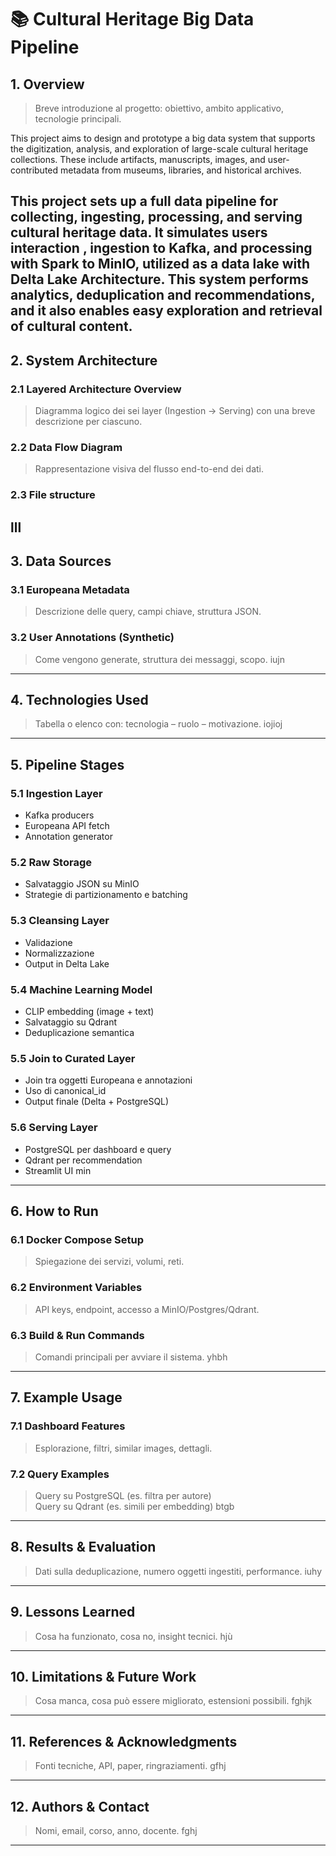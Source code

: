 # 📚 Cultural Heritage Big Data Pipeline

## 1. Overview
> Breve introduzione al progetto: obiettivo, ambito applicativo, tecnologie principali.

This project aims to design and prototype a big data system that supports the digitization, analysis, and exploration of large-scale cultural heritage collections. These include artifacts, manuscripts, images, and user-contributed metadata from museums, libraries, and historical archives.

This project sets up a full data pipeline for collecting, ingesting, processing, and serving cultural heritage data. It simulates users interaction , ingestion to Kafka, and processing with Spark to MinIO, utilized as a data lake with Delta Lake Architecture. 
This system performs analytics, deduplication and recommendations, and it also enables easy exploration and retrieval of cultural content.
---

## 2. System Architecture

### 2.1 Layered Architecture Overview
> Diagramma logico dei sei layer (Ingestion → Serving) con una breve descrizione per ciascuno.

### 2.2 Data Flow Diagram
> Rappresentazione visiva del flusso end-to-end dei dati.

### 2.3 File structure

lll
---

## 3. Data Sources

### 3.1 Europeana Metadata
> Descrizione delle query, campi chiave, struttura JSON.

### 3.2 User Annotations (Synthetic)
> Come vengono generate, struttura dei messaggi, scopo.
iujn
---

## 4. Technologies Used
> Tabella o elenco con: tecnologia – ruolo – motivazione.
iojioj
---

## 5. Pipeline Stages

### 5.1 Ingestion Layer
- Kafka producers
- Europeana API fetch
- Annotation generator

### 5.2 Raw Storage
- Salvataggio JSON su MinIO
- Strategie di partizionamento e batching

### 5.3 Cleansing Layer
- Validazione
- Normalizzazione
- Output in Delta Lake

### 5.4 Machine Learning Model
- CLIP embedding (image + text)
- Salvataggio su Qdrant
- Deduplicazione semantica

### 5.5 Join to Curated Layer
- Join tra oggetti Europeana e annotazioni
- Uso di canonical_id
- Output finale (Delta + PostgreSQL)

### 5.6 Serving Layer
- PostgreSQL per dashboard e query
- Qdrant per recommendation
- Streamlit UI
min
---

## 6. How to Run

### 6.1 Docker Compose Setup
> Spiegazione dei servizi, volumi, reti.

### 6.2 Environment Variables
> API keys, endpoint, accesso a MinIO/Postgres/Qdrant.

### 6.3 Build & Run Commands
> Comandi principali per avviare il sistema.
yhbh
---

## 7. Example Usage

### 7.1 Dashboard Features
> Esplorazione, filtri, similar images, dettagli.

### 7.2 Query Examples
> Query su PostgreSQL (es. filtra per autore)  
> Query su Qdrant (es. simili per embedding)
btgb
---

## 8. Results & Evaluation
> Dati sulla deduplicazione, numero oggetti ingestiti, performance.
iuhy
---
## 9. Lessons Learned
> Cosa ha funzionato, cosa no, insight tecnici.
hjù
---
## 10. Limitations & Future Work
> Cosa manca, cosa può essere migliorato, estensioni possibili.
fghjk
---
## 11. References & Acknowledgments
> Fonti tecniche, API, paper, ringraziamenti.
gfhj
---

## 12. Authors & Contact
> Nomi, email, corso, anno, docente.
fghj
---
